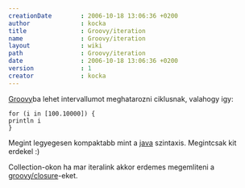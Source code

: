 ```yaml
---
creationDate        : 2006-10-18 13:06:36 +0200 
author              : kocka 
title               : Groovy/iteration 
name                : Groovy/iteration 
layout              : wiki 
path                : Groovy/iteration 
date                : 2006-10-18 13:06:36 +0200 
version             : 1 
creator             : kocka 
---
```

[Groovy](../Groovy.html)ba lehet intervallumot meghatarozni ciklusnak, valahogy igy:

```
for (i in [100.10000]) {
println i
}
```

Megint legyegesen kompaktabb mint a [java](../java.html) szintaxis. Megintcsak kit erdekel :)

Collection-okon ha mar iteralink akkor erdemes megemliteni a [groovy/closure](../Groovy/closure.html)-eket.
